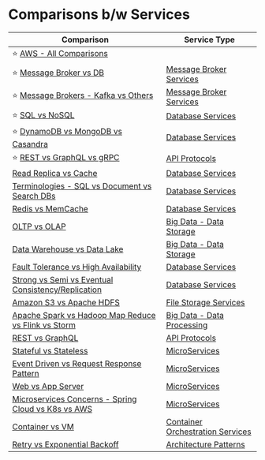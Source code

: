 # Comparisons b/w Services

| Comparison                                                                                                                                                       | Service Type                                                                |
|------------------------------------------------------------------------------------------------------------------------------------------------------------------|-----------------------------------------------------------------------------|
| :star: [AWS - All Comparisons](https://github.com/Anshul619/AWS-Services/tree/main/AWS-All-Comparisons.md)                                                       |                                                                             |
| :star: [Message Broker vs DB](2_MessageBrokersEDA/MessageBrokerVsDB.md)                                                                                          | [Message Broker Services](2_MessageBrokersEDA)                              |
| :star: [Message Brokers - Kafka vs Others](2_MessageBrokersEDA/KafkaVsRabbitMQVsSQSVsSNS.md)                                                                     | [Message Broker Services](2_MessageBrokersEDA)                              |
| :star: [SQL vs NoSQL](1_Databases/SQLvsNoSQL.md)                                                                                                                 | [Database Services](1_Databases)                                            |
| :star: [DynamoDB vs MongoDB vs Casandra](1_Databases/DynamoDBVsMongoDBVsCasandra.md)                                                                             | [Database Services](1_Databases)                                            |
| :star: [REST vs GraphQL vs gRPC](8_API-Protocols/Readme.md)                                                                                                      | [API Protocols](8_API-Protocols/Readme.md)                                  |
| [Read Replica vs Cache](1_Databases/3_Scalability-Techniques/ReadReplicaVsCache.md)                                                                              | [Database Services](1_Databases)                                            |
| [Terminologies - SQL vs Document vs Search DBs](1_Databases/Terminologies.md)                                                                                    | [Database Services](1_Databases)                                            |
| [Redis vs MemCache](1_Databases/8_Caching-InMemory-Databases/RedisVsMemcache.md)                                                                                 | [Database Services](1_Databases)                                            |
| [OLTP vs OLAP](1_Databases/OLTPvsOTAP.md)                                                                                                                        | [Big Data - Data Storage](1_Databases)                                      |
| [Data Warehouse vs Data Lake](https://github.com/Anshul619/Big-Data/tree/main/DataStorage/DataWarehousesVsLake.md)                                                                                   | [Big Data - Data Storage](1_Databases)                                      |
| [Fault Tolerance vs High Availability](5_HighAvailability/FaultToleranceVsHighAvailability.md)                                                                   | [Database Services](1_Databases)                                            |
| [Strong vs Semi vs Eventual Consistency/Replication](1_Databases/4_Consistency-Replication/Readme.md)                                                            | [Database Services](1_Databases)                                            |
| [Amazon S3 vs Apache HDFS](9_FileStorages/HDFSVsS3.md)                                                                                                           | [File Storage Services](9_FileStorages)                                    |
| [Apache Spark vs Hadoop Map Reduce vs Flink vs Storm](https://github.com/Anshul619/Big-Data/tree/main/Big-Data/DataProcessing/SparkVsMapReduceVsFlinkVsStorm.md) | [Big Data - Data Processing](https://github.com/Anshul619/Big-Data/tree/main/DataProcessing/)                     |
| [REST vs GraphQL](8_API-Protocols/RESTvsGraphQL.md)                                                                                                              | [API Protocols](8_API-Protocols/Readme.md)                                  |
| [Stateful vs Stateless](4_Scalability/StatefulVsStateless.md)                                                                                                    | [MicroServices](3_MicroServices)                                            |
| [Event Driven vs Request Response Pattern](2_MessageBrokersEDA/EventDrivenVsRequestResponsePattern.md)                                                           | [MicroServices](3_MicroServices)                                            |
| [Web vs App Server](4_Scalability/WebVsAppServer.md)                                                                                                             | [MicroServices](3_MicroServices)                                            |
| [Microservices Concerns - Spring Cloud vs K8s vs AWS](3_MicroServices/SpringCloudVsK8sVsAWS.md)                                                                  | [MicroServices](3_MicroServices)                                            |
| [Container vs VM](https://github.com/Anshul619/DevOps-SRE/tree/main/1_Containers/ContainerVsVMs.md)                                                                                                  | [Container Orchestration Services](https://github.com/Anshul619/DevOps-SRE/tree/main/2_ContainerOrchestration) |
| [Retry vs Exponential Backoff](7_ArchitecturePatterns/RetryExponenialBackoff/RetryVsExponentialBackoff.md)                                                       | [Architecture Patterns](7_ArchitecturePatterns)                             |